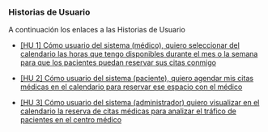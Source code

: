 ### Historias de Usuario

A continuación los enlaces a las Historias de Usuario

+ [[HU 1] Cómo usuario del sistema (médico), quiero seleccionar del calendario las horas que tengo disponibles durante el mes o la semana para que los pacientes puedan reservar sus citas conmigo](https://github.com/dalkisbustos/Proyecto_Final/issues/1)


+ [[HU 2] Cómo usuario del sistema (paciente), quiero agendar mis citas médicas en el calendario para reservar ese espacio con el médico](https://github.com/dalkisbustos/Proyecto_Final/issues/2)

+ [[HU 3] Cómo usuario del sistema (administrador) quiero visualizar en el calendario la reserva de citas médicas para analizar el tráfico de pacientes en el centro médico](https://github.com/dalkisbustos/Proyecto_Final/issues/3)
